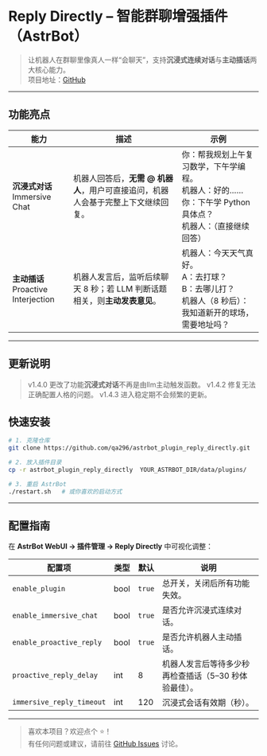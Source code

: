 # Reply Directly – 智能群聊增强插件（AstrBot）

> 让机器人在群聊里像真人一样“会聊天”，支持**沉浸式连续对话**与**主动插话**两大核心能力。  
> 项目地址：[GitHub](https://github.com/qa296/astrbot_plugin_reply_directly)

---


## 功能亮点

| 能力 | 描述 | 示例 |
| --- | --- | --- |
| **沉浸式对话**<br>Immersive Chat | 机器人回答后，**无需 @ 机器人**，用户可直接追问，机器人会基于完整上下文继续回复。 | 你：帮我规划上午复习数学，下午学编程。<br>机器人：好的……<br>你：下午学 Python 具体点？<br>机器人：（直接继续回答） |
| **主动插话**<br>Proactive Interjection | 机器人发言后，监听后续聊天 8 秒；若 LLM 判断话题相关，则**主动发表意见**。 | 机器人：今天天气真好。<br>A：去打球？<br>B：去哪儿打？<br>机器人（8 秒后）：我知道新开的球场，需要地址吗？ |

---

## 更新说明

>  v1.4.0 更改了功能**沉浸式对话**不再是由llm主动触发函数。
>  v1.4.2 修复无法正确配置人格的问题。
>  v1.4.3 进入稳定期不会频繁的更新。

## 快速安装

```bash
# 1. 克隆仓库
git clone https://github.com/qa296/astrbot_plugin_reply_directly.git

# 2. 放入插件目录
cp -r astrbot_plugin_reply_directly  YOUR_ASTRBOT_DIR/data/plugins/

# 3. 重启 AstrBot
./restart.sh   # 或你喜欢的启动方式
```

---

## 配置指南

在 **AstrBot WebUI → 插件管理 → Reply Directly** 中可视化调整：

| 配置项 | 类型 | 默认 | 说明 |
|---|---|---|---|
| `enable_plugin` | bool | `true` | 总开关，关闭后所有功能失效。 |
| `enable_immersive_chat` | bool | `true` | 是否允许沉浸式连续对话。 |
| `enable_proactive_reply` | bool | `true` | 是否允许机器人主动插话。 |
| `proactive_reply_delay` | int | 8 | 机器人发言后等待多少秒再检查插话（5–30 秒体验最佳）。 |
| `immersive_reply_timeout` | int | 120 | 沉浸式会话有效期（秒）。 |

---


> 喜欢本项目？欢迎点个 ⭐！  
> 有任何问题或建议，请前往 [GitHub Issues](https://github.com/qa296/astrbot_plugin_reply_directly/issues) 讨论。
